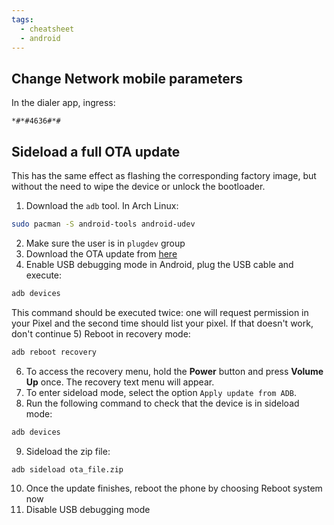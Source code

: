 ```yaml
---
tags:
  - cheatsheet
  - android
---
```

## Change Network mobile parameters

In the dialer app, ingress:
```
*#*#4636#*#
```

## Sideload a full OTA update

This has the same effect as flashing the corresponding factory image, but
without the need to wipe the device or unlock the bootloader.

1) Download  the `adb` tool. In Arch Linux:
```bash
sudo pacman -S android-tools android-udev
```
2) Make sure the user is in `plugdev` group
3)  Download the OTA update from
[here](https://developers.google.com/android/ota)
4) Enable USB debugging mode in Android, plug the USB cable and execute:
```bash
adb devices
```
This command should be executed twice: one will request permission in your Pixel
and the second time should list your pixel. If that doesn't work, don't continue
5) Reboot in recovery mode:
```bash
adb reboot recovery
```
6) To access the recovery menu, hold the **Power** button and press **Volume
Up** once. The recovery text menu will appear.
7) To enter sideload mode, select the option `Apply update from ADB`.
8) Run the following command to check that the device is in sideload mode:
```bash
adb devices
```
9) Sideload the zip file:
```bash
adb sideload ota_file.zip
```
10) Once the update finishes, reboot the phone by choosing Reboot system now
11) Disable  USB debugging mode
